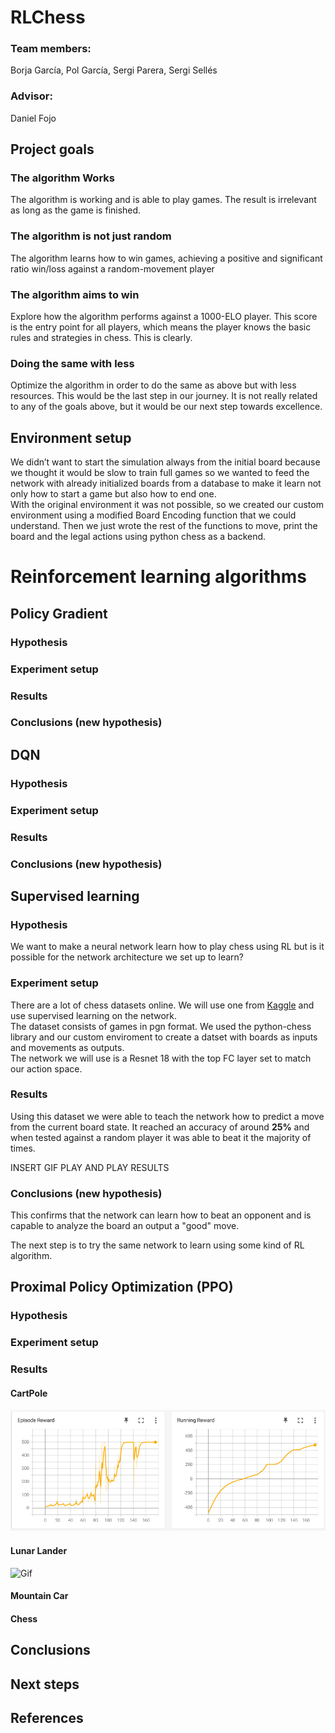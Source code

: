 # RLChess


### Team members:
Borja García, Pol García, Sergi Parera, Sergi Sellés
### Advisor:
Daniel Fojo

## Project goals
### The algorithm Works
The algorithm is working and is able to play games. The result is irrelevant as long as the game is finished.
### The algorithm is not just random
The algorithm learns how to win games, achieving a positive and significant ratio win/loss against a random-movement player
### The algorithm aims to win
Explore how the algorithm performs against a 1000-ELO player. This score is the entry point for all players, which means the player knows the basic rules and strategies in chess. This is clearly.
### Doing the same with less
Optimize the algorithm in order to do the same as above but with less resources. This would be the last step in our journey. It is not really related to any of the goals above, but it would be our next step towards excellence.


## Environment setup
We didn’t want to start the simulation always from the initial board because we thought it would be slow to train full games so we wanted to feed the network with already initialized boards from a database to make it learn not only how to start a game but also how to end one.  
With the original environment it was not possible, so we created our custom environment using a modified Board Encoding function that we could understand. Then we just wrote the rest of the functions to move, print the board and the legal actions using python chess as a backend.


# Reinforcement learning algorithms

## Policy Gradient
### Hypothesis
### Experiment setup
### Results
### Conclusions (new hypothesis)

## DQN
### Hypothesis
### Experiment setup
### Results
### Conclusions (new hypothesis)

## Supervised learning
### Hypothesis
We want to make a neural network learn how to play chess using RL but is it possible for the network architecture we set up to learn?  


### Experiment setup
There are a lot of chess datasets online. We will use one from [Kaggle](https://www.kaggle.com/datasnaek/chess) and use supervised learning on the network.  
The dataset consists of games in pgn format. We used the python-chess library and our custom enviroment to create a datset with boards as inputs and movements as outputs.  
The network we will use is a Resnet 18 with the top FC layer set to match our action space.
### Results
Using this dataset we were able to teach the network how to predict a move from the current board state. It reached an accuracy of around **25%** and when tested against a random player it was able to beat it the majority of times.

INSERT GIF PLAY
AND PLAY RESULTS
### Conclusions (new hypothesis)
This confirms that the network can learn how to beat an opponent and is capable to analyze the board an output a "good" move.  

The next step is to try the same network to learn using some kind of RL algorithm.

## Proximal Policy Optimization (PPO)
### Hypothesis
### Experiment setup
### Results
#### CartPole
![CarPole learning curve](png/CartPole.png)

#### Lunar Lander
![Gif](gifs/LunarLander.gif)

#### Mountain Car

#### Chess
## Conclusions


## Next steps

## References